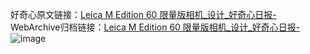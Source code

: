 好奇心原文链接：[Leica M Edition 60 限量版相机_设计_好奇心日报-](https://www.qdaily.com/articles/2448.html)
WebArchive归档链接：[Leica M Edition 60 限量版相机_设计_好奇心日报-](http://web.archive.org/web/20190623151142/https://www.qdaily.com/articles/2448.html)
![image](http://ww3.sinaimg.cn/large/007d5XDply1g3vc2i4d24j30u03a516w)